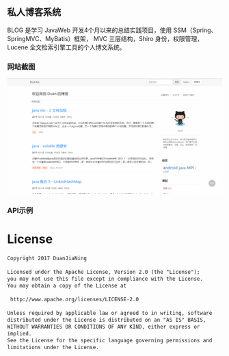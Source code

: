 ## 私人博客系统

BLOG 是学习 JavaWeb 开发4个月以来的总结实践项目，使用 SSM（Spring、SpringMVC、MyBatis）框架，
MVC 三层结构，Shiro 身份，权限管理，Lucene 全文检索引擎工具的个人博文系统。


### 网站截图
![](https://raw.githubusercontent.com/DuanJiaNing/Pictures/master/BlogSystem/%E7%BD%91%E7%AB%99%E6%88%AA%E5%9B%BE.png)

### API示例





License
============

    Copyright 2017 DuanJiaNing

	Licensed under the Apache License, Version 2.0 (the "License");
	you may not use this file except in compliance with the License.
	You may obtain a copy of the License at

     http://www.apache.org/licenses/LICENSE-2.0

	Unless required by applicable law or agreed to in writing, software
	distributed under the License is distributed on an "AS IS" BASIS,
	WITHOUT WARRANTIES OR CONDITIONS OF ANY KIND, either express or implied.
	See the License for the specific language governing permissions and
	limitations under the License.


